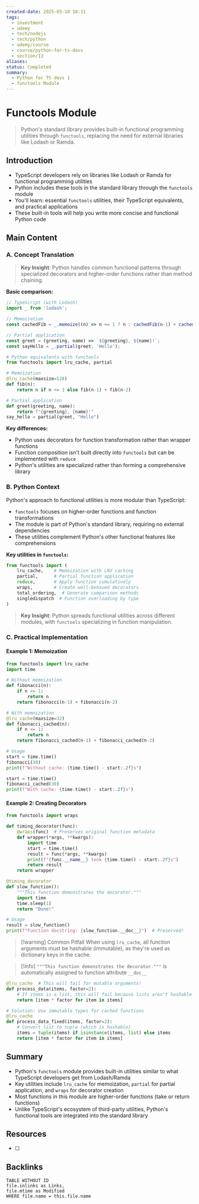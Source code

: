 ```yaml
---
created-date: 2025-03-18 18:11
tags:
  - investment
  - udemy
  - tech/nodejs
  - tech/python
  - udemy/course
  - course/python-for-ts-devs
  - section/13
aliases: 
status: Completed
summary:
  - Python for TS devs 1
  - functools Module
---
```


# Functools Module

> Python's standard library provides built-in functional programming utilities through `functools`, replacing the need for external libraries like Lodash or Ramda.

## Introduction

- TypeScript developers rely on libraries like Lodash or Ramda for functional programming utilities
- Python includes these tools in the standard library through the `functools` module
- You'll learn: essential `functools` utilities, their TypeScript equivalents, and practical applications
- These built-in tools will help you write more concise and functional Python code

## Main Content

### A. Concept Translation

> **Key Insight**: Python handles common functional patterns through specialized decorators and higher-order functions rather than method chaining.

**Basic comparison:**

```typescript
// TypeScript (with Lodash)
import _ from 'lodash';

// Memoization
const cachedFib = _.memoize((n) => n <= 1 ? n : cachedFib(n-1) + cachedFib(n-2));

// Partial application
const greet = (greeting, name) => `${greeting}, ${name}!`;
const sayHello = _.partial(greet, 'Hello');
```

```python
# Python equivalents with functools
from functools import lru_cache, partial

# Memoization
@lru_cache(maxsize=128)
def fib(n):
    return n if n <= 1 else fib(n-1) + fib(n-2)

# Partial application
def greet(greeting, name):
    return f"{greeting}, {name}!"
say_hello = partial(greet, "Hello")
```

**Key differences:**

- Python uses decorators for function transformation rather than wrapper functions
- Function composition isn't built directly into `functools` but can be implemented with `reduce`
- Python's utilities are specialized rather than forming a comprehensive library

### B. Python Context

Python's approach to functional utilities is more modular than TypeScript:

- `functools` focuses on higher-order functions and function transformations
- The module is part of Python's standard library, requiring no external dependencies
- These utilities complement Python's other functional features like comprehensions

**Key utilities in `functools`:**

```python
from functools import (
    lru_cache,    # Memoization with LRU caching
    partial,      # Partial function application
    reduce,       # Apply function cumulatively
    wraps,        # Create well-behaved decorators
    total_ordering,  # Generate comparison methods
    singledispatch  # Function overloading by type
)
```

> **Key Insight**: Python spreads functional utilities across different modules, with `functools` specializing in function manipulation.

### C. Practical Implementation

#### Example 1: Memoization

```python
from functools import lru_cache
import time

# Without memoization
def fibonacci(n):
    if n <= 1:
        return n
    return fibonacci(n-1) + fibonacci(n-2)

# With memoization
@lru_cache(maxsize=32)
def fibonacci_cached(n):
    if n <= 1:
        return n
    return fibonacci_cached(n-1) + fibonacci_cached(n-2)

# Usage
start = time.time()
fibonacci(30)
print(f"Without cache: {time.time() - start:.2f}s")

start = time.time()
fibonacci_cached(30)
print(f"With cache: {time.time() - start:.2f}s")
```

#### Example 2: Creating Decorators

```python
from functools import wraps

def timing_decorator(func):
    @wraps(func)  # Preserves original function metadata
    def wrapper(*args, **kwargs):
        import time
        start = time.time()
        result = func(*args, **kwargs)
        print(f"{func.__name__} took {time.time() - start:.2f}s")
        return result
    return wrapper

@timing_decorator
def slow_function():
    """This function demonstrates the decorator."""
    import time
    time.sleep(1)
    return "Done!"

# Usage
result = slow_function()
print(f"Function docstring: {slow_function.__doc__}")  # Preserved!
```

> [!warning] Common Pitfall When using `lru_cache`, all function arguments must be hashable (immutable), as they're used as dictionary keys in the cache.

>[!info] `"""This function demonstrates the decorator."""` is automatically assigned to function attribute `__doc__`

```python
@lru_cache  # This will fail for mutable arguments!
def process_data(items, factor=2):
    # If items is a list, this will fail because lists aren't hashable
    return [item * factor for item in items]

# Solution: Use immutable types for cached functions
@lru_cache
def process_data_fixed(items, factor=2):
    # Convert list to tuple (which is hashable)
    items = tuple(items) if isinstance(items, list) else items
    return [item * factor for item in items]
```

## Summary

- Python's `functools` module provides built-in utilities similar to what TypeScript developers get from Lodash/Ramda
- Key utilities include `lru_cache` for memoization, `partial` for partial application, and `wraps` for decorator creation
- Most functions in this module are higher-order functions (take or return functions)
- Unlike TypeScript's ecosystem of third-party utilities, Python's functional tools are integrated into the standard library


## Resources
- [  ] 

## Backlinks
```dataview
TABLE WITHOUT ID 
file.inlinks as Links,
file.mtime as Modified
WHERE file.name = this.file.name
```